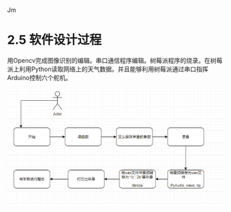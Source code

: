 Jm

# 2.5	软件设计过程

用Opencv完成图像识别的编辑。串口通信程序编辑。树莓派程序的烧录。在树莓派上利用Python读取网络上的天气数据。并且能够利用树莓派通过串口指挥
Arduino控制六个舵机。

![](https://github.com/CASTIC2019/GUZHENG/blob/master/%E6%B5%81%E7%A8%8B%E5%9B%BE.PNG)
![]()
